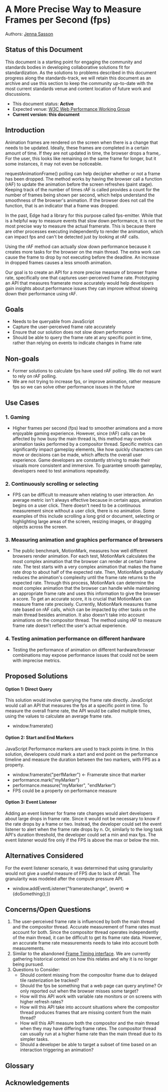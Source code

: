 # A More Precise Way to Measure Frames per Second (fps)

[comment]: < ** (*Same-Origin*) >

Authors: [Jenna Sasson](https://github.com/jenna-sasson)

## Status of this Document
This document is a starting point for engaging the community and standards bodies in developing collaborative solutions fit for standardization. As the solutions to problems described in this document progress along the standards-track, we will retain this document as an archive and use this section to keep the community up-to-date with the most current standards venue and content location of future work and discussions.
* This document status: **Active**
* Expected venue: [W3C Web Performance Working Group](https://www.w3.org/groups/wg/webperf/)
* **Current version: this document**

##  Introduction
Animation frames are rendered on the screen when there is a change that needs to be updated. Ideally, these frames are completed in a certain amount of time. If they are not updated in time,  the browser drops a frame,. For the user, this looks like remaining on the same frame for longer, but it some instances, it may not even be noticeable.

requestAnimationFrame() polling can help decipher whether or not a frame has been dropped. The method works by  having the browser call a function (rAF) to update the animation before the screen refreshes (paint stage). Keeping track of the number of times rAF is called provides a count for the number of frames being shown per second, which helps understand the smoothness of the browser's animation. If the browser does not call the function, that is an indicator that a frame was dropped.

In the past, Edge had a library for this purpose called fps-emitter. While that is a helpful way to measure events that slow down performance, it is not the most precise way to measure the actual framerate. This is because there are other processes executing independently to render the animation, which can impact fps and can't be detected just by looking at rAF calls.

Using the rAF method can actually slow down performance because it creates more tasks for the browser on the main thread. The extra work can cause the frame to drop by not executing before the deadline. An increase in dropped frames causes a less smooth animation.

Our goal is to create an API for a more precise measure of browser frame rate, specifically one that captures user-perceived frame rate. Prototyping an API that measures framerate more accurately would help developers gain insights about performance issues they can improve without slowing down their performance using rAF.



## Goals
* Needs to be queryable from JavaScript
* Capture the user-perceived frame rate accurately
* Ensure that our solution does not slow down performance
* Should be able to query the frame rate at any specific point in time, rather than relying on events to indicate changes in frame rate

## Non-goals
* Former solutions to calculate fps have used rAF polling. We do not want to rely on rAF polling.
* We are not trying to increase fps, or improve animation, rather measure fps so we can solve other performance issues in the future

## Use Cases

###	1. Gaming
* Higher frames per second (fps) lead to smoother animations and a more enjoyable gaming experience. However, since (rAF) calls can be affected by how busy the main thread is, this method may overlook animation tasks performed by a compositor thread. Specific metrics can significantly impact gameplay elements, like how quickly characters can move or decisions can be made, which affects the overall user experience. Game developers are constantly striving to make their visuals more consistent and immersive. To guarantee smooth gameplay, developers need to test animations repeatedly.
	
###	2. Continuously scrolling or selecting
* FPS can be difficult to measure when relating to user interaction. An average metric isn't always effective because in certain apps, animation begins on a user click. There doesn't need to be a continuous measurement since without a user click, there is no animation. Some examples of this include scrolling a long grid or document, selecting or highlighting large areas of the screen, resizing images, or dragging objects across the screen.
  
### 3. Measuring animation and graphics performance of browsers
* The public benchmark, MotionMark, measures how well different browsers render animation. For each test, MotionMark calculates the most complex animation that the browser can render at certain frame rate. The test starts with a very complex animation that makes the frame rate drop to about half of the expected rate. Then, MotionMark gradually reduces the animation's complexity until the frame rate returns to the expected rate. Through this process, MotionMark can determine the most complex animation that the browser can handle while maintaining an appropriate frame rate and uses this information to give the browser a score.
To get an accurate score, it is crucial  that MotionMark can measure frame rate precisely. Currently, MotionMark measures frame rate based on rAF calls, which can be impacted by other tasks on the main thread besides animation. It also doesn't take into account animations on the compositor thread. The method using rAF to measure frame rate doesn't reflect the user's actual experience.

### 4. Testing animation performance on different hardware
* Testing the performance of animation on different hardware/browser combinations may expose performance issues that could not be seem with imprecise metrics.
	


## Proposed Solutions
#### Option 1: Direct Query
This solution would involve querying the frame rate directly. JavaScript would call an API that measures the fps at a specific point in time. To measure the overall frame rate, the API would be called multiple times, using the values to calculate an average frame rate.
* window.framerate()
  
#### Option 2: Start and End Markers
JavaScript Performance markers are used to track points in time. In this solution, developers could mark a start and end point on the performance timeline and measure the duration between the two markers, with FPS as a property.
* window.framerate("perfMarker") <- Framerate since that marker
* performance.mark("myMarker")
* performance.measure("myMarker", "endMarker")
* FPS could be a property on performance measure

#### Option 3: Event Listener
Adding an event listener for frame rate changes would alert developers about large drops in frame rate. Since it would not be necessary to know if the rate drops by a frame or two. Instead, the developer could set the event listener to alert when the frame rate drops by n. Or, similarly to the long task API's duration threshold, the developer could set a min and max fps. The event listener would fire only if the FPS is above the max or below the min.

## Alternatives Considered
For the event listener scenario, it was determined that using granularity would not give a useful measure of FPS due to lack of detail. The granularity was modeled after the compute pressure API.
* window.addEventListener("frameratechange", (event) =>{doSomething();})

## Concerns/Open Questions
1. The user-perceived frame rate is influenced by both the main thread and the compositor thread. Accurate measurement of frame rates must account for both. Since the compositor thread operates independently of the main thread, it can be difficult to get its frame rate data. However, an accurate frame rate measurements needs to take into account both measurements.
2. Similar to the abandoned [Frame Timing interface](https://wicg.github.io/frame-timing/#introduction). We are currently gathering historical context on how this relates and why it is no longer being pursued.
3. Questions to Consider:
	* Should content missing from the compositor frame due to delayed tile rasterization be tracked? 
	* Should the fps be something that a web page can query anytime? Or only reported out when the browser misses some target?
	* How will this API work with variable rate monitors or on screens with higher refresh rates?
	* How will this API take into account situations where the compositor thread produces frames that are missing content from the main thread?
	* How will this API measure both the compositor and the main thread when they may have differing frame rates. The compositor thread can usually run at a higher frame rate than the main thread due to its simpler tasks.
	* Should a developer be able to target a subset of time based on an interaction triggering an animation?




## Glossary

## Acknowledgements


